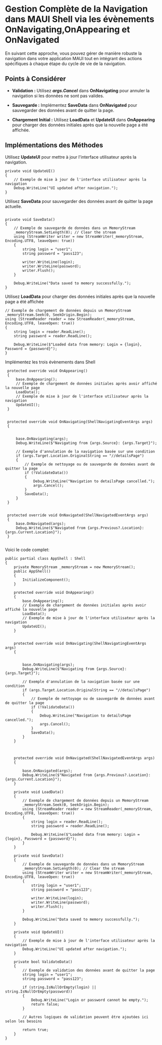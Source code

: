 # Gestion Complète de la Navigation dans MAUI Shell via les évènements OnNavigating,OnAppearing et OnNavigated

En suivant cette approche, vous pouvez gérer de manière robuste la navigation dans votre application MAUI tout en intégrant des actions spécifiques à chaque étape du cycle de vie de la navigation.

## Points à Considérer

 - **Validation :** Utilisez ***args.Cancel*** dans **OnNavigating** pour annuler la navigation si les données ne sont pas valides.
 
- **Sauvegarde :** Implémentez **SaveData** dans **OnNavigated** pour sauvegarder des données avant de quitter la page.

- **Chargement Initial :** Utilisez **LoadData** et **UpdateUI** dans **OnAppearing** pour charger des données initiales après que la nouvelle page a été affichée.


## Implémentations des Méthodes

Utilisez **UpdateUI** pour mettre à jour l'interface utilisateur après la navigation.

``` CSharp
private void UpdateUI()
{
    // Exemple de mise à jour de l'interface utilisateur après la navigation
    Debug.WriteLine("UI updated after navigation.");
}
```


Utilisez **SaveData** pour sauvegarder des données avant de quitter la page actuelle.

``` CSharp

private void SaveData()
{
    // Exemple de sauvegarde de données dans un MemoryStream
    _memoryStream.SetLength(0); // Clear the stream
    using (StreamWriter writer = new StreamWriter(_memoryStream, Encoding.UTF8, leaveOpen: true))
    {
        string login = "user1";
        string password = "pass123";

        writer.WriteLine(login);
        writer.WriteLine(password);
        writer.Flush();
    }

    Debug.WriteLine("Data saved to memory successfully.");
}

```

Utilisez **LoadData** pour charger des données initiales après que la nouvelle page a été affichée

``` CSharp
// Exemple de chargement de données depuis un MemoryStream
_memoryStream.Seek(0, SeekOrigin.Begin);
using (StreamReader reader = new StreamReader(_memoryStream, Encoding.UTF8, leaveOpen: true))
{
    string login = reader.ReadLine();
    string password = reader.ReadLine();

    Debug.WriteLine($"Loaded data from memory: Login = {login}, Password = {password}");
}

```

Implémentez les trois évènements dans Shell 

``` CSharp
 protected override void OnAppearing()
 {
     base.OnAppearing();
     // Exemple de chargement de données initiales après avoir affiché la nouvelle page
     LoadData();
     // Exemple de mise à jour de l'interface utilisateur après la navigation
     UpdateUI();
 }

 
 protected override void OnNavigating(ShellNavigatingEventArgs args)
 {
     
    
     base.OnNavigating(args);
     Debug.WriteLine($"Navigating from {args.Source}: {args.Target}");

     // Exemple d'annulation de la navigation basée sur une condition
     if (args.Target.Location.OriginalString == "//detailsPage")
     {
         // Exemple de nettoyage ou de sauvegarde de données avant de quitter la page
         if (!ValidateData())
         {
             Debug.WriteLine("Navigation to detailsPage cancelled.");
             args.Cancel();
         }
         SaveData();
     }
 }


 protected override void OnNavigated(ShellNavigatedEventArgs args)
 {
     base.OnNavigated(args);
     Debug.WriteLine($"Navigated from {args.Previous?.Location}: {args.Current.Location}");
 }


```

Voici le code complet:

``` CSharp 
public partial class AppShell : Shell
{
    private MemoryStream _memoryStream = new MemoryStream();
    public AppShell()
    {
        InitializeComponent();
    }

    protected override void OnAppearing()
    {
        base.OnAppearing();
        // Exemple de chargement de données initiales après avoir affiché la nouvelle page
        LoadData();
        // Exemple de mise à jour de l'interface utilisateur après la navigation
        UpdateUI();
    }

    
    protected override void OnNavigating(ShellNavigatingEventArgs args)
    {
        
       
        base.OnNavigating(args);
        Debug.WriteLine($"Navigating from {args.Source}: {args.Target}");

        // Exemple d'annulation de la navigation basée sur une condition
        if (args.Target.Location.OriginalString == "//detailsPage")
        {
            // Exemple de nettoyage ou de sauvegarde de données avant de quitter la page
            if (!ValidateData())
            {
                Debug.WriteLine("Navigation to detailsPage cancelled.");
                args.Cancel();
            }
            SaveData();
        }
    }

  

    protected override void OnNavigated(ShellNavigatedEventArgs args)
    {

        base.OnNavigated(args);
        Debug.WriteLine($"Navigated from {args.Previous?.Location}: {args.Current.Location}");
    }

    private void LoadData()
    {
        // Exemple de chargement de données depuis un MemoryStream
        _memoryStream.Seek(0, SeekOrigin.Begin);
        using (StreamReader reader = new StreamReader(_memoryStream, Encoding.UTF8, leaveOpen: true))
        {
            string login = reader.ReadLine();
            string password = reader.ReadLine();

            Debug.WriteLine($"Loaded data from memory: Login = {login}, Password = {password}");
        }
    }

    private void SaveData()
    {
        // Exemple de sauvegarde de données dans un MemoryStream
        _memoryStream.SetLength(0); // Clear the stream
        using (StreamWriter writer = new StreamWriter(_memoryStream, Encoding.UTF8, leaveOpen: true))
        {
            string login = "user1";
            string password = "pass123";

            writer.WriteLine(login);
            writer.WriteLine(password);
            writer.Flush();
        }

        Debug.WriteLine("Data saved to memory successfully.");
    }

    private void UpdateUI()
    {
        // Exemple de mise à jour de l'interface utilisateur après la navigation
        Debug.WriteLine("UI updated after navigation.");
    }

    private bool ValidateData()
    {
        // Exemple de validation des données avant de quitter la page
        string login = "user1";
        string password = "pass123";

        if (string.IsNullOrEmpty(login) || string.IsNullOrEmpty(password))
        {
            Debug.WriteLine("Login or password cannot be empty.");
            return false;
        }

        // Autres logiques de validation peuvent être ajoutées ici selon les besoins

        return true;
    }
}

```


